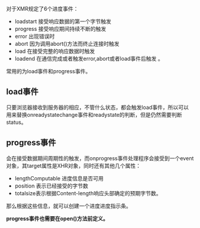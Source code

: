 对于XMR规定了6个进度事件：

* loadstart  接受响应数据的第一个字节触发
* progress 接受响应期间持续不断的触发
* error  出现错误时
* abort 因为调用abort\(\)方法而终止连接时触发
* load 在接受完整的响应数据时触发
* loadend  在通信完成或者触发error,abort或者load事件后触发 。

常用的为load事件和progress事件。



## load事件

只要浏览器接收到服务器的相应，不管什么状态，都会触发load事件，所以可以用来替换onreadystatechange事件和readystate的判断，但是仍然需要判断status。



## progress事件

会在接受数据期间周期性的触发，而onprogress事件处理程序会接受到一个event对象，其target属性是XHR对象，同时还有其他几个属性：

* lengthComputable 进度信息是否可用
* position 表示已经接受的字节数
* totalsize表示根据Content-length响应头部确定的预期字节数。

那么根据这些信息，就可以创建一个进度进度指示条。

**progress事件也需要在open\(\)方法前定义。**



